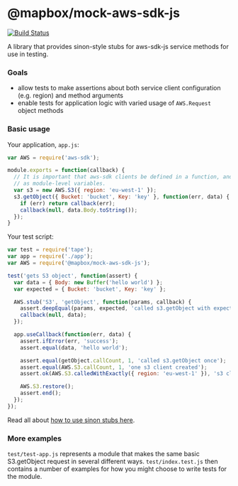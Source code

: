 # @mapbox/mock-aws-sdk-js

[![Build Status](https://travis-ci.org/mapbox/mock-aws-sdk-js.svg?branch=master)](https://travis-ci.org/mapbox/mock-aws-sdk-js)

A library that provides sinon-style stubs for aws-sdk-js service methods for use in testing.

### Goals

- allow tests to make assertions about both service client configuration (e.g. region) and method arguments
- enable tests for application logic with varied usage of `AWS.Request` object methods

### Basic usage

Your application, `app.js`:

```js
var AWS = require('aws-sdk');

module.exports = function(callback) {
  // It is important that aws-sdk clients be defined in a function, and not
  // as module-level variables.
  var s3 = new AWS.S3({ region: 'eu-west-1' });
  s3.getObject({ Bucket: 'bucket', Key: 'key' }, function(err, data) {
    if (err) return callback(err);
    callback(null, data.Body.toString());
  });
}
```

Your test script:

```js
var test = require('tape');
var app = require('./app');
var AWS = require('@mapbox/mock-aws-sdk-js');

test('gets S3 object', function(assert) {
  var data = { Body: new Buffer('hello world') };
  var expected = { Bucket: 'bucket', Key: 'key' };

  AWS.stub('S3', 'getObject', function(params, callback) {
    assert.deepEqual(params, expected, 'called s3.getObject with expected params');
    callback(null, data);
  });

  app.useCallback(function(err, data) {
    assert.ifError(err, 'success');
    assert.equal(data, 'hello world');

    assert.equal(getObject.callCount, 1, 'called s3.getObject once');
    assert.equal(AWS.S3.callCount, 1, 'one s3 client created');
    assert.ok(AWS.S3.calledWithExactly({ region: 'eu-west-1' }), 's3 client created for the correct region');

    AWS.S3.restore();
    assert.end();
  });
});
```

Read all about [how to use sinon stubs here](http://sinonjs.org/docs/#stubs).

### More examples

`test/test-app.js` represents a module that makes the same basic S3.getObject request in several different ways. `test/index.test.js` then contains a number of examples for how you might choose to write tests for the module.
